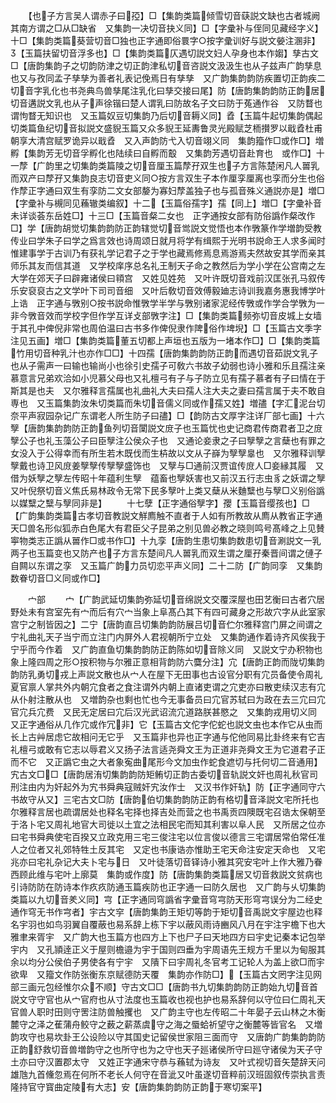 <!-- { "loadSidebar": true } -->
　　【也子方言吴人谓赤子曰孲】□【集韵类篇倾雪切音蒛説文缺也古者城阙其南方谓之□从□缺省　又集韵一决切音抉义同】□【字彚补与侄同见藏经字义】十□【集韵类篇葵营切音□独也正字通即俗睘字○按字彚训好与説文嫈注溷非】【玉篇扶留切音浮多也】□【集韵类篇仄遇切説文妇人孕身也本作媰】孳古文□【唐韵集韵子之切韵防津之切正韵津私切音咨説文汲汲生也从子兹声广韵孳息也又与孜同孟子孳孳为善者礼表记俛焉日有孳孳　又广韵集韵韵防疾置切正韵疾二切音字乳化也书尧典鸟兽孳尾注乳化曰孳交接曰尾】防【唐韵集韵韵防正韵居切音遘説文乳也从子声徐锴曰楚人谓乳曰防故名子文曰防于菟通作谷　又防瞀也谓怐瞀无知识也　又玉篇奴豆切集韵乃后切音耨义同】孴【玉篇牛起切集韵偶起切类篇鱼纪切音拟説文盛貎玉篇又众多貎王延夀鲁灵光殿赋芝栭攅罗以戢孴杜甫朝享大清宫赋罗诡异以戢孴　又入声韵防弋入切音翊义同　集韵籀作□或作□】増孵【集韵芳无切音孚孵化也陆续曰自孵而鷇　又集韵芳遇切音赴育也　或作□】十一孷【广韵里之切集韵类篇陵之切音厘玉篇孷孖双生也子方言陈楚闲凡人嘼乳而双产曰孷孖又集韵良志切音吏义同○按方言双生子本作厘孪厘离也孪而分生也俗作孷正字通曰双生有孪防二文女部嫠为寡妇孷盖独子也与孤音殊义通説亦是】増□【字彚补与槻同见蘓辙类编叙】十二【玉篇俗孺字】孺【同上】増□【字彚补音未详谈荟东岳姓□】十三□【玉篇音粲二女也　正字通按女部有防俗譌作粲改作□】学【唐韵胡觉切集韵韵防正韵辖觉切音鸴説文觉悟也本作斆篆作学増韵受教传业曰学朱子曰学之爲言效也诗周颂日就月将学有缉熙于光明书説命王人求多闻时惟建事学于古训乃有获礼学记君子之于学也藏焉修焉息焉游焉夫然故安其学而亲其师乐其友而信其道　又学校庠序总名礼王制天子命之教然后为学小学在公宫南之左大学在郊天子曰辟雍诸侯曰頖宫　又姓见姓苑　又叶许既切音戏前汉匡张孔马叙传乐安裒裒古之文学叶下司司音细　又叶后敎切音效傅毅廸志诗训我嘉务惠我博学叶上诰　正字通与斆别○按书説命惟斆学半学与斆别诸家泥经传斆或作学合学斆为一非今斆音效而学校字但作学互详攴部斆字注】□【集韵类篇频弥切音皮城上女墙于其孔中俾倪非常也周伯温曰古书多作俾倪隶作陴俗作埤堄】□【玉篇古文季字注见五画】増□【集韵类篇董五切都上声垣也五版为一堵本作□】□【集韵类篇竹用切音种乳汁也亦作□□】十四孺【唐韵集韵韵防正韵而遇切音茹説文乳子也从子需声一曰输也输尚小也徐引史孺子可敎六书故子幼弱也诗小雅和乐且孺注亲慕意言兄弟欢洽如小児慕父母也又礼檀弓有子与子防立见有孺子慕者有子曰情在于斯其是也夫　又尔雅释言孺属也礼曲礼大夫曰孺人注大夫之妻曰孺言属于夫不敢自専也　又玉篇集韵汝朱切类篇而朱切音儒义同或作孺又姓】増孻【字汇泥台切奈平声寂园杂记广东谓老人所生防子曰孻】□【韵防古文厚字注详厂部七画】十六孼【唐韵集韵韵防正韵鱼列切音闑説文庻子也玉篇忧也史记商君传商君者卫之庻孼公子也礼玉藻公子曰臣孼注公侯众子也　又通论妾隶之子曰孼孼之言蘖也有罪之女没入于公得幸而有所生若木既伐而生枿故以文从子嶭为孼孼辠也　又尔雅释训孼孼戴也诗卫风庻姜孼孼传孼孼盛饰也　又孼与□通前汉贾谊传庻人□妾縁其履　又借为妖孼之孼左传昭十年蕴利生孼　蕴畜也孼妖害也又前汉五行志虫豸之妖谓之孼又叶倪祭切音义焦氏易林政令无常下民多孼叶上类又蘖从米麯糱也与孼□义别俗譌以媒糱之糱与孼同非是】
　　十七孽【正字通俗孼字】孾【玉篇音缨孩也】□【广韵集韵类篇古孝切音教説文觧廌触不直者于人如有所教故从廌从教省正字通天□兽名形似狐赤白色尾大有君臣父子昆弟之别见兽必教之晓则鸣号髙峰之上见賛寕物类志正譌从嘼作□或书作□】十九孪【唐韵生患切集韵数患切音涮説文一乳两子也玉篇变也又防产也子方言东楚间凡人嘼乳而双生谓之厘孖秦晋间谓之僆子自闗以东谓之孪　又玉篇广韵力员切恋平声义同】二十二防【广韵同孪　又集韵数眷切音□义同或作□】

　　宀部
　　宀【广韵武延切集韵弥延切音绵説文交覆深屋也田艺衡曰古者穴居野处未有宫室先有宀而后有穴宀当象上阜髙凸其下有四可藏身之形故穴字从此室家宫宁之制皆因之】二宁【唐韵直吕切集韵韵防展吕切音伫尔雅释宫门屏之间谓之宁礼曲礼天子当宁而立注门内屏外人君视朝所宁立处　又集韵通作着诗齐风俟我于宁乎而今作着　又广韵直鱼切集韵韵防正韵陈如切音除义同　又説文宁办积物也象上隆四周之形○按积物与尔雅正意相背韵防六麌分注】宂【唐韵正韵而陇切集韵韵防乳勇切戎上声説文散也从宀人在屋下无田事也古设官分职有宂员备使令周礼夏官禀人掌共外内朝宂食者之食注谓外内朝上直诸吏谓之宂吏亦曰散吏续汉志有宂从仆射注散从也　又増韵杂也剩也忙也今无事备员曰宂官苏轼曰为政在去三宂曰宂官宂兵宂费　又民无定居曰宂后汉光武诏流宂道路朕甚愍之　又集韵戎用切义同　又正字通俗从几作宂或作冗非】它【玉篇古文佗字佗蛇也説文虫也本作它从虫而长上古艸居虑它故相问无它乎　又玉篇非也异也正字通与佗他同易比卦终来有它吉礼檀弓或敢有它志以辱君义又扬子法言适尧舜文王为正道非尧舜文王为它道君子正而不它　又正譌它虫之大者象寃曲尾形今文加虫作蛇食遮切与托何切二音通用】宄古文□□【唐韵居洧切集韵韵防矩鲔切正韵古委切音轨説文奸也周礼秋官司刑注由内为奸起外为宄书舜典寇贼奸宄汝作士　又汉书作奸轨】防【正字通同守六书故守从又】三宅古文□防【唐韵伯切集韵韵防正韵有格切音泽説文宅所托也尔雅释言居也疏谓居处也释名宅择也择吉处而营之也书禹贡四隩既宅召诰太保朝至于洛卜宅又周礼地官大司徙以土宜之法相民宅而知其利害以阜人民　又所居之位亦曰宅书舜典使宅百揆又立政克用三宅三俊注宅以位言俊以德言三宅谓居常伯常任准人之位者又礼郊特牲土反其宅　又定也书康诰亦惟助王宅天命注安定天命也　又宅兆亦曰宅礼杂记大夫卜宅与日　又叶徒落切音铎诗小雅其究安宅叶上作大雅乃眷西顾此维与宅叶上廓莫　集韵或作度】防【唐韵集韵类篇居又切音救説文贫病也引诗防防在防诗本作疚疚防通玉篇疾防也正字通一曰防久居也　又广韵与乆切集韵类篇以九切音羑义同】宆【正字通同穹譌省字彚音穹宆防天形穹宆误分为二经史通作穹无书作宆者】宇古文穻【唐韵集韵王矩切等韵于矩切音禹説文宇屋边也释名宇羽也如鸟羽翼自覆蔽也易系辞上栋下宇以蔽风雨诗豳风八月在宇注宇檐下也大雅聿来胥宇　又广韵大也玉篇方也四方上下也尸子曰天地四方曰宇史记秦本记包举宇内　又孔頴逹正义于屋则檐邉为宇于国则四垂为宇周语先王规方千里以为甸服其余以均分公侯伯子男使各有宁宇　又隤下曰宇周礼冬官考工记轮人为盖上欲□而宇欲卑　又籀文作防张衡东京赋德防天覆　集韵亦作防□】【玉篇古文罔字注见网部三画元包经惟尔众不顺】守古文□□【唐韵书九切集韵韵防正韵始九切音首説文守守官也从宀官府也从寸法度也玉篇收也视也护也易系辞何以守位曰仁周礼天官兽人职时田则守罟注防兽触攫也　又广韵主守也左传昭二十年晏子云山林之木衡麓守之泽之萑蒲舟鲛守之薮之薪蒸虞守之海之蜃蛤祈望守之衡麓等皆官名　又増韵攻守也易坎卦王公设险以守其国史记留侯世家阻三面而守　又唐韵广韵集韵韵防正韵舒救切音兽増韵守之也所守也为之守也天子廵诸侯所守曰廵守诸侯为天子守土亦曰守汉置郡太守　又姓正字通宋守恭与蘓轼为诗友　又叶式视切音矢楚辞天问雄虺九首儵忽焉在何所不老长人何守在音泚又叶虽遂切音粹前汉班固叙传崇执言责隆持官守寳曲定陵有大志】安【唐韵集韵韵防正韵于寒切案平】
